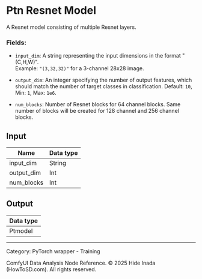 # Ptn Resnet Model
A Resnet model consisting of multiple Resnet layers.  

### Fields:  
- `input_dim`: A string representing the input dimensions in the format "(C,H,W)".  
  Example: `"(3,32,32)"` for a 3-channel 28x28 image.  

- `output_dim`: An integer specifying the number of output features, which should match the number of target classes in classification.
  Default: `10`, Min: `1`, Max: `1e6`.  

- `num_blocks`: Number of Resnet blocks for 64 channel blocks. Same number of blocks will be created for 128 channel and 256 channel blocks.

## Input
| Name | Data type |
|---|---|
| input_dim | String |
| output_dim | Int |
| num_blocks | Int |

## Output
| Data type |
|---|
| Ptmodel |

<HR>
Category: PyTorch wrapper - Training

ComfyUI Data Analysis Node Reference. © 2025 Hide Inada (HowToSD.com). All rights reserved.
